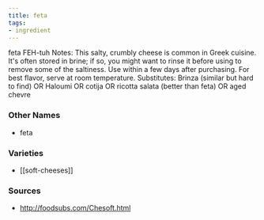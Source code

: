 ```yaml
---
title: feta
tags:
- ingredient
---
```

feta FEH-tuh Notes: This salty, crumbly cheese is common in Greek cuisine. It's often stored in brine; if so, you might want to rinse it before using to remove some of the saltiness. Use within a few days after purchasing. For best flavor, serve at room temperature. Substitutes: Brinza (similar but hard to find) OR Haloumi OR cotija OR ricotta salata (better than feta) OR aged chevre

### Other Names

* feta

### Varieties

* [[soft-cheeses]]

### Sources
* http://foodsubs.com/Chesoft.html
